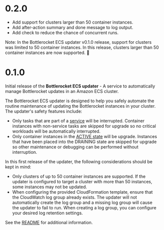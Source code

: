 # 0.2.0

* Add support for clusters larger than 50 container instances.
* Add after-action summary and done message to log output.
* Add check to reduce the chance of concurrent runs.

Note: In the Bottlerocket ECS updater v0.1.0 release, support for clusters was limited to 50 container instances. In this release, clusters larger than 50 container instances are now supported. :tada: 

# 0.1.0

Initial release of the **Bottlerocket ECS updater** - A service to automatically manage Bottlerocket updates in an Amazon ECS cluster.

The Bottlerocket ECS updater is designed to help you safely automate the routine maintenance of updating the Bottlerocket instances in your cluster.
The updater's safety features include:

* Only tasks that are part of a [service](https://docs.aws.amazon.com/AmazonECS/latest/developerguide/ecs_services.html) will be interrupted.
  Container instances with non-service tasks are skipped for upgrade so no critical workloads will be automatically interrupted.
* Only container instances in the [ACTIVE state](https://docs.aws.amazon.com/AmazonECS/latest/developerguide/container-instance-draining.html) will be upgrade.
  Instances that have been placed into the DRAINING state are skipped for upgrade so other maintenance or debugging can be performed without interruption.

In this first release of the updater, the following considerations should be kept in mind:

* Only clusters of up to 50 container instances are supported.
  If the updater is configured to target a cluster with more than 50 instances, some instances may not be updated.
* When configuring the provided CloudFormation template, ensure that the CloudWatch log group already exists.
  The updater will not automatically create the log group and a missing log group will cause the updater to fail to run.
  When creating a log group, you can configure your desired log retention settings.

See the [README](README.md) for additional information.